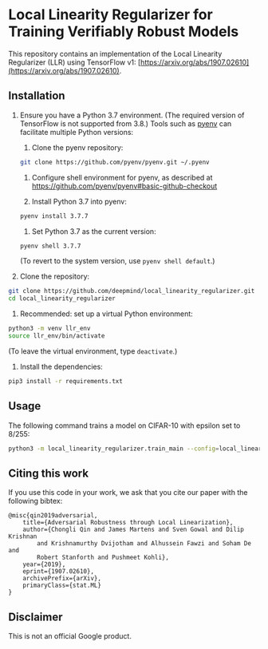 # Local Linearity Regularizer for Training Verifiably Robust Models

This repository contains an implementation of the Local Linearity Regularizer
(LLR) using TensorFlow v1:
[https://arxiv.org/abs/1907.02610](https://arxiv.org/abs/1907.02610).

## Installation

1. Ensure you have a Python 3.7 environment. (The required version of TensorFlow
   is not supported from 3.8.) Tools such as
   [pyenv](https://github.com/pyenv/pyenv#basic-github-checkout) can facilitate
   multiple Python versions:

   1. Clone the pyenv repository:

     ```bash
     git clone https://github.com/pyenv/pyenv.git ~/.pyenv
     ```

   1. Configure shell environment for pyenv, as described at
   https://github.com/pyenv/pyenv#basic-github-checkout

   1. Install Python 3.7 into pyenv:

     ```bash
     pyenv install 3.7.7
     ```

   1. Set Python 3.7 as the current version:

     ```bash
     pyenv shell 3.7.7
     ```
     (To revert to the system version, use `pyenv shell default`.)

1. Clone the repository:

  ```bash
  git clone https://github.com/deepmind/local_linearity_regularizer.git
  cd local_linearity_regularizer
  ```

1. Recommended: set up a virtual Python environment:

  ```bash
  python3 -m venv llr_env
  source llr_env/bin/activate
  ```
  (To leave the virtual environment, type `deactivate`.)

1. Install the dependencies:

  ```bash
  pip3 install -r requirements.txt
  ```

## Usage

The following command trains a model on CIFAR-10 with epsilon set to 8/255:

```bash
python3 -m local_linearity_regularizer.train_main --config=local_linearity_regularizer/config.py
```

## Citing this work

If you use this code in your work, we ask that you cite our paper with the
following bibtex:

```
@misc{qin2019adversarial,
    title={Adversarial Robustness through Local Linearization},
    author={Chongli Qin and James Martens and Sven Gowal and Dilip Krishnan
        and Krishnamurthy Dvijotham and Alhussein Fawzi and Soham De and
        Robert Stanforth and Pushmeet Kohli},
    year={2019},
    eprint={1907.02610},
    archivePrefix={arXiv},
    primaryClass={stat.ML}
}
```

## Disclaimer

This is not an official Google product.
